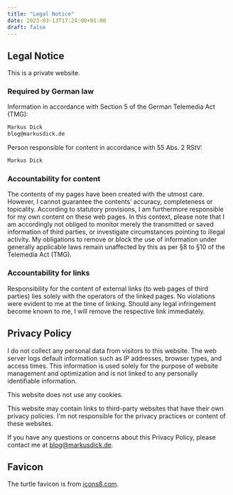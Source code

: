 ```yaml
---
title: "Legal Notice"
date: 2023-03-13T17:24:00+01:00
draft: false
---
```


## Legal Notice
This is a private website.

### Required by German law
Information in accordance with Section 5 of the German Telemedia Act (TMG):

```markdown
Markus Dick
blog@markusdick.de
```

Person responsible for content in accordance with 55 Abs. 2 RStV: 
```markdown
Markus Dick
```

### Accountability for content
The contents of my pages have been created with the utmost care. However, I cannot guarantee the contents’ accuracy, completeness or topicality. According to statutory provisions, I am furthermore responsible for my own content on these web pages. In this context, please note that I am accordingly not obliged to monitor merely the transmitted or saved information of third parties, or investigate circumstances pointing to illegal activity. My obligations to remove or block the use of information under generally applicable laws remain unaffected by this as per §8 to §10 of the Telemedia Act (TMG).

### Accountability for links
Responsibility for the content of external links (to web pages of third parties) lies solely with the operators of the linked pages. No violations were evident to me at the time of linking. Should any legal infringement become known to me, I will remove the respective link immediately.

## Privacy Policy
I do not collect any personal data from visitors to this website. The web server logs default information such as IP addresses, browser types, and access times. This information is used solely for the purpose of website management and optimization and is not linked to any personally identifiable information.

This website does not use any cookies.

This website may contain links to third-party websites that have their own privacy policies. I'm not responsible for the privacy practices or content of these websites.

If you have any questions or concerns about this Privacy Policy, please contact me at blog@markusdick.de.

## Favicon
The turtle favicon is from [icons8.com](https://icons8.com/icon/klZZJQYqaSjN/turtle).